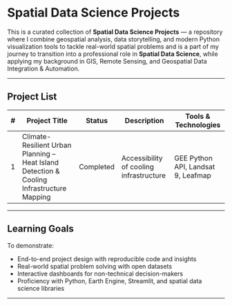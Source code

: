 # Spatial Data Science Projects

This is a curated collection of **Spatial Data Science Projects** — a repository where I combine geospatial analysis, data storytelling, and modern Python visualization tools to tackle real-world spatial problems and is a part of my journey to transition into a professional role in **Spatial Data Science**, while applying my background in GIS, Remote Sensing, and Geospatial Data Integration & Automation.

---

## Project List

| # | Project Title | Status | Description | Tools & Technologies |
|---|-------------------------------|--------|------------------------|------------------------|
| 1 | Climate-Resilient Urban Planning – Heat Island Detection & Cooling Infrastructure Mapping | Completed | Accessibility of cooling infrastructure | GEE Python API, Landsat 9, Leafmap |

---

## Learning Goals

To demonstrate:
- End-to-end project design with reproducible code and insights
- Real-world spatial problem solving with open datasets
- Interactive dashboards for non-technical decision-makers
- Proficiency with Python, Earth Engine, Streamlit, and spatial data science libraries

---
